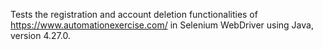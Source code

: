 Tests the registration and account deletion functionalities of https://www.automationexercise.com/ in Selenium WebDriver using Java, version 4.27.0.
